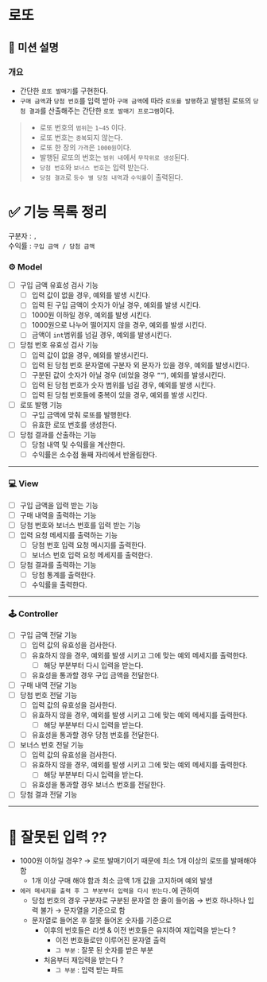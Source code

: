 # 로또

## 🚀 미션 설명

### 개요

- 간단한 `로또 발매기`를 구현한다.
- `구매 금액`과 `당첨 번호`를 입력 받아 `구매 금액`에 따라 `로또를 발행`하고
  발행된 로또의 `당첨 결과`를 산출해주는 간단한 `로또 발매기 프로그램`이다.

> - 로또 번호의 `범위`는 `1~45` 이다.
> - 로또 번호는 `중복`되지 않는다.
> - 로또 한 장의 `가격`은 `1000원`이다.
> - 발행된 로또의 번호는 `범위 내`에서 `무작위로 생성`된다.
> - `당첨 번호`와 `보너스 번호`는 입력 받는다.
> - `당첨 결과`로 `등수 별 당첨 내역`과 `수익률`이 출력된다.

# ✅ 기능 목록 정리

구분자 : `,` <br>
수익률 : `구입 금액 / 당첨 금액`

### **⚙️ Model**

- [ ]  구입 금액 유효성 검사 기능
    - [ ]  입력 값이 없을 경우, 예외를 발생 시킨다.
    - [ ]  입력 된 구입 금액이 숫자가 아닐 경우, 예외를 발생 시킨다.
    - [ ]  1000원 이하일 경우, 예외를 발생 시킨다.
    - [ ]  1000원으로 나누어 떨어지지 않을 경우, 예외를 발생 시킨다.
    - [ ]  금액이 `int`범위를 넘길 경우, 예외를 발생시킨다.
- [ ]  당첨 번호 유효성 검사 기능
    - [ ]  입력 값이 없을 경우, 예외를 발생시킨다.
    - [ ]  입력 된 당첨 번호 문자열에 구분자 외 문자가 있을 경우, 예외를 발생시킨다.
    - [ ]  구분된 값이 숫자가 아닐 경우 (비었을 경우 `””`), 예외를 발생시킨다.
    - [ ]  입력 된 당첨 번호가 숫자 범위를 넘길 경우, 예외를 발생 시킨다.
    - [ ]  입력 된 당첨 번호들에 중복이 있을 경우, 예외를 발생 시킨다.
- [ ]  로또 발행 기능
    - [ ]  구입 금액에 맞춰 로또를 발행한다.
    - [ ]  유효한 로또 번호를 생성한다.
- [ ]  당첨 결과를 산출하는 기능
    - [ ]  당첨 내역 및 수익률을 계산한다.
    - [ ]  수익률은 소수점 둘째 자리에서 반올림한다.

---

### **💻 View**

- [ ]  구입 금액을 입력 받는 기능
- [ ]  구매 내역을 출력하는 기능
- [ ]  당첨 번호와 보너스 번호를 입력 받는 기능
- [ ]  입력 요청 메세지를 출력하는 기능
    - [ ]  당첨 번호 입력 요청 메시지를 출력한다.
    - [ ]  보너스 번호 입력 요청 메세지를 출력한다.
- [ ]  당첨 결과를 출력하는 기능
    - [ ]  당첨 통계를 출력한다.
    - [ ]  수익률을 출력한다.

---

### **🕹️ Controller**

- [ ]  구입 금액 전달 기능
    - [ ]  입력 값의 유효성을 검사한다.
    - [ ]  유효하지 않을 경우, 예외를 발생 시키고 그에 맞는 예외 메세지를 출력한다.
        - [ ]  해당 부분부터 다시 입력을 받는다.
    - [ ]  유효성을 통과할 경우 구입 금액을 전달한다.
- [ ]  구매 내역 전달 기능
- [ ]  당첨 번호 전달 기능
    - [ ]  입력 값의 유효성을 검사한다.
    - [ ]  유효하지 않을 경우, 예외를 발생 시키고 그에 맞는 예외 메세지를 출력한다.
        - [ ]  해당 부분부터 다시 입력을 받는다.
    - [ ]  유효성을 통과할 경우 당첨 번호를 전달한다.
- [ ]  보너스 번호 전달 기능
    - [ ]  입력 값의 유효성을 검사한다.
    - [ ]  유효하지 않을 경우, 예외를 발생 시키고 그에 맞는 예외 메세지를 출력한다.
        - [ ]  해당 부분부터 다시 입력을 받는다.
    - [ ]  유효성을 통과할 경우 보너스 번호를 전달한다.
- [ ]  당첨 결과 전달 기능

---

# 🤔 잘못된 입력 ??

- 1000원 이하일 경우? → 로또 발매기이기 때문에 최소 1개 이상의 로또를 발매해야 함
    - 1개 이상 구매 해야 함과 최소 금액 1개 값을 고지하며 예외 발생
- `에러 메세지를 출력 후 그 부분부터 입력을 다시 받는다.`에 관하여
    - 당첨 번호의 경우 구분자로 구분된 문자열 한 줄이 들어옴 → 번호 하나하나 입력 불가 → 문자열을 기준으로 함
    - 문자열로 들어온 후 잘못 들어온 숫자를 기준으로
        - 이후의 번호들은 리셋 & 이전 번호들은 유지하여 재입력을 받는다 ?
            - 이전 번호들로만 이루어진 문자열 출력
            - `그 부분` : 잘못 된 숫자를 받은 부분
        - 처음부터 재입력을 받는다 ?
            - `그 부분` : 입력 받는 파트